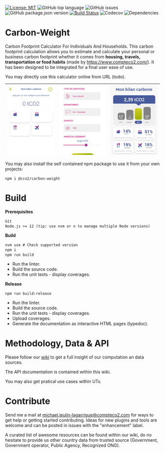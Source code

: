 [![License: MIT](https://img.shields.io/badge/License-MIT-yellow.svg)](https://opensource.org/licenses/MIT)
![GitHub top language](https://img.shields.io/github/languages/top/CompteCO2/Carbon-Weight)
![GitHub issues](https://img.shields.io/github/issues/CompteCO2/Carbon-Weight)
![GitHub package.json version](https://img.shields.io/github/package-json/v/CompteCO2/Carbon-Weight)
[![Build Status](https://travis-ci.org/CompteCO2/Carbon-Weight.svg?branch=main)](https://travis-ci.org/CompteCO2/Carbon-Weight)
![Codecov](https://img.shields.io/codecov/c/github/CompteCO2/Carbon-Weight)
![Dependencies](https://img.shields.io/librariesio/release/npm/@cco2/Carbon-Weight)

# Carbon-Weight

Carbon Footprint Calculator For Individuals And Households. This carbon footprint calculation allows you to estimate and calculate your personal or business carbon footprint whether it comes from **housing, travels, transportation or food habits** (made by https://www.compteco2.com/). It has been designed to be integrated for a final user ease of use.

You may directly use this calculator online from URL (todo).

| ![](screenshot-01.png) | ![](screenshot-02.png) | ![](screenshot-03.png) |
| :--------------------: | :--------------------: | :--------------------: |


You may also install the self contained npm package to use it from your own projects:

```
npm i @cco2/carbon-weight
```

# Build

**Prerequisites**

```
Git
Node.js >= 12 (tip: use nvm or n to manage multiple Node versions)
```

**Build**

```
nvm use # Check supported version
npm i
npm run build
```

- Run the linter.
- Build the source code.
- Run the unit tests - display coverages.

**Release**

```
npm run build:release
```

- Run the linter.
- Build the source code.
- Run the unit tests - display coverages.
- Upload coverages.
- Generate the documentation as interactive HTML pages (typedoc).

# Methodology, Data & API

Please follow our [wiki](https://github.com/CompteCO2/Carbon-Weight/wiki) to get a full insight of our computation an data sources.

The API documentation is contained within this wiki.

You may also get pratical use cases within UTs.

# Contribute

Send me a mail at michael.jeulin-lagarrigue@compteco2.com for ways to get help or getting started contributing. Ideas for new plugins and tools are welcome and can be posted in issues with the "enhancement" label.

A curated list of awesome resources can be found within our wiki, do no hesitate to provide us other country data from trusted source (Government, Government operator, Public Agency, Recognized ONG).
